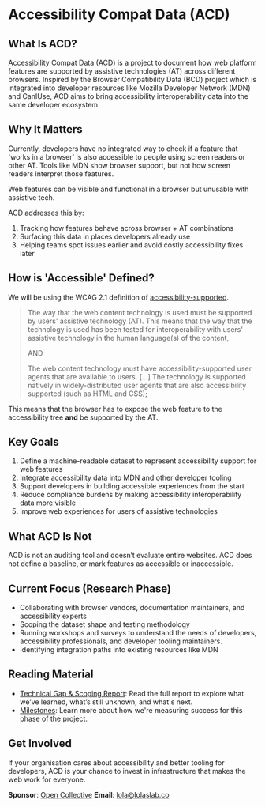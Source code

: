 # Accessibility Compat Data (ACD)

## What Is ACD?
Accessibility Compat Data (ACD) is a project to document
how web platform features are supported by assistive technologies (AT)
across different browsers. Inspired by the Browser Compatibility Data (BCD) project
which is integrated into developer resources like Mozilla Developer Network (MDN) and CanIUse,
ACD aims to bring accessibility interoperability data into the same developer ecosystem.

## Why It Matters
Currently, developers have no integrated way to check if a feature that 'works in a browser'
is also accessible to people using screen readers or other AT.
Tools like MDN show browser support, but not how screen readers interpret those features.

Web features can be visible and functional in a browser but unusable with assistive tech.

ACD addresses this by:

1. Tracking how features behave across browser + AT combinations
2. Surfacing this data in places developers already use
3. Helping teams spot issues earlier and avoid costly accessibility fixes later

## How is 'Accessible' Defined?
We will be using the WCAG 2.1 definition of
[accessibility-supported](https://www.w3.org/TR/WCAG21/#dfn-accessibility-supported).

> The way that the web content technology is used must be supported
> by users' assistive technology (AT). This means that the way that
> the technology is used has been tested for interoperability with
> users' assistive technology in the human language(s) of the content,
>
> AND
>
> The web content technology must have accessibility-supported
> user agents that are available to users. [...] The technology
> is supported natively in widely-distributed user agents
> that are also accessibility supported (such as HTML and CSS);

This means that the browser has to expose the web feature
to the accessibility tree **and** be supported by the AT.

## Key Goals
1. Define a machine-readable dataset to represent accessibility support for web features
2. Integrate accessibility data into MDN and other developer tooling
3. Support developers in building accessible experiences from the start
4. Reduce compliance burdens by making accessibility interoperability data more visible
5. Improve web experiences for users of assistive technologies

## What ACD Is Not
ACD is not an auditing tool and doesn’t evaluate entire websites. ACD does not define
a baseline, or mark features as accessible or inaccessible.

## Current Focus (Research Phase)
- Collaborating with browser vendors, documentation maintainers, and accessibility experts
- Scoping the dataset shape and testing methodology
- Running workshops and surveys to understand the needs of developers, accessibility
  professionals, and developer tooling maintainers.
- Identifying integration paths into existing resources like MDN

## Reading Material
- [Technical Gap & Scoping Report](/technical-gap-analysis-scope.md):
  Read the full report to explore what we’ve learned, what’s still unknown, and what's next.
- [Milestones](/milestones.md): Learn more about how we're measuring success for this
  phase of the project.  

## Get Involved

If your organisation cares about accessibility and better tooling for developers,
ACD is your chance to invest in infrastructure that makes the web work for everyone.

**Sponsor**: [Open Collective](https://give.lolaslab.co)
**Email**: lola@lolaslab.co
